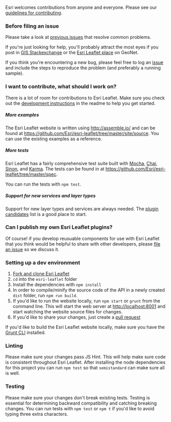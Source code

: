 Esri welcomes contributions from anyone and everyone. Please see our [guidelines for contributing](https://github.com/esri/contributing).

### Before filing an issue

Please take a look at [previous issues](https://github.com/Esri/esri-leaflet/issues?labels=FAQ&milestone=&page=1&state=closed) that resolve common problems.

If you're just looking for help, you'll probably attract the most eyes if you post in [GIS Stackexchange](http://gis.stackexchange.com/questions/ask?tags=esri-leaflet,leaflet) or the [Esri Leaflet place](https://geonet.esri.com/discussion/create.jspa?sr=pmenu&containerID=1841&containerType=700&tags=esri-leaflet,leaflet) on GeoNet.

If you think you're encountering a new bug, please feel free to log an [issue](https://github.com/Esri/esri-leaflet/issues/new) and include the steps to reproduce the problem (and preferably a running sample).

### I want to contribute, what should I work on?

There is a lot of room for contributions to Esri Leaflet. Make sure you check out the [development instructions](https://github.com/Esri/esri-leaflet#development-instructions) in the readme to help you get started.

##### More examples

The Esri Leaflet website is written using http://assemble.io/ and can be found at https://github.com/Esri/esri-leaflet/tree/master/site/source. You can use the existing examples as a reference.

##### More tests

Esri Leaflet has a fairly comprehensive test suite built with [Mocha](http://visionmedia.github.io/mocha/), [Chai](http://chaijs.com/), [Sinon](http://sinonjs.org), and [Karma](http://karma-runner.github.io/0.12/index.html). The tests can be found in at https://github.com/Esri/esri-leaflet/tree/master/spec.

You can run the tests with `npm test`.

##### Support for new services and layer types

Support for new layer types and services are always needed.  The [plugin candidates](https://github.com/Esri/esri-leaflet/issues?labels=Plugin+Canidate&page=1&state=open) list is a good place to start.

### Can I publish my own Esri Leaflet plugins?

Of course! if you develop reusuable components for use with Esri Leaflet that you think would be helpful to share with other developers, please [file an issue](https://github.com/Esri/esri-leaflet/issues?state=open) so we discuss it.

### Setting up a dev environment

1. [Fork and clone Esri Leaflet](https://help.github.com/articles/fork-a-repo)
2. `cd` into the `esri-leaflet` folder
3. Install the dependencies with `npm install`
4. In order to compile/minify the source code of the API in a newly created `dist` folder, run `npm run build`.
5. If you'd like to run the website locally, run `npm start` or `grunt` from the command line. This will start the web server at [http://localhost:8001](http://localhost:8001) and start watching the website source files for changes.
6. If you'd like to share your changes, just create a [pull request](https://help.github.com/articles/creating-a-pull-request)

If you'd like to build the Esri Leaflet website locally, make sure you have the [Grunt CLI](http://gruntjs.com/getting-started) installed.

### Linting

Please make sure your changes pass JS Hint. This will help make sure code is consistent throughout Esri Leaflet. After installing the node dependencies for this project you can run `npm test` so that `semistandard` can make sure all is well.

### Testing

Please make sure your changes don't break existing tests. Testing is essential for determining backward compatibility and catching breaking changes. You can run tests with `npm test` or `npm t` if you'd like to avoid typing three extra characters.
